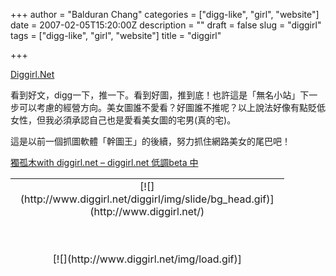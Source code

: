 +++
author = "Balduran Chang"
categories = ["digg-like", "girl", "website"]
date = 2007-02-05T15:20:00Z
description = ""
draft = false
slug = "diggirl"
tags = ["digg-like", "girl", "website"]
title = "diggirl"

+++


[Diggirl.Net](http://www.diggirl.net/ "Diggirl.Net")

看到好文，digg一下，推一下。看到好圖，推到底！也許這是「無名小站」下一步可以考慮的經營方向。美女圖誰不愛看？好圖誰不推呢？以上說法好像有點貶低女性，但我必須承認自己也是愛看美女圖的宅男(真的宅)。

這是以前一個抓圖軟體「幹圖王」的後續，努力抓住網路美女的尾巴吧！

[獨孤木with diggirl.net – diggirl.net 低調beta 中](http://www.wretch.cc/blog/phopicking&article_id=8146723 "獨孤木with diggirl.net - diggirl.net 低調beta 中")

  
<script language="JavaScript" src="http://www.diggirl.net/diggirl/servletJS/slideShow.js?maxPics=100&slideShowSpeed=2000&mode=hot&slideShowImgName=diggirlHotImg&slideShowHyperLinkID=diggirlHotLink"></script>

<table border="0" cellpadding="0" cellspacing="0" height="140" width="180"><tr><td align="center" valign="middle">[![](http://www.diggirl.net/diggirl/img/slide/bg_head.gif)](http://www.diggirl.net/)</td></tr><tr><td align="center" background="http://www.diggirl.net/diggirl/img/slide/bg_photo.gif" height="145" valign="middle" width="180">[![](http://www.diggirl.net/img/load.gif)](http://www.diggirl.net/diggirl)</td></tr><tr><td align="center" valign="middle">[![](http://www.diggirl.net/diggirl/img/slide/bg_bottom.gif)](http://www.diggirl.net/)</td></tr></table>


